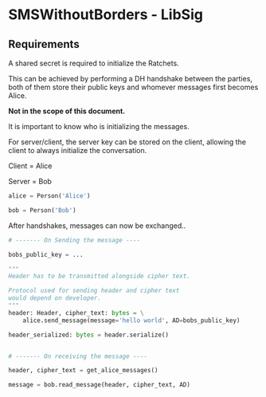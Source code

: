 # SMSWithoutBorders - LibSig


## Requirements
A shared secret is required to initialize the Ratchets. 

This can be achieved by performing a DH handshake between the parties,
both of them store their public keys and whomever messages first becomes Alice.

**Not in the scope of this document.**


It is important to know who is initializing the messages.

For server/client, the server key can be stored on the client,
allowing the client to always initialize the conversation.

Client = Alice

Server = Bob

```python
alice = Person('Alice')

bob = Person('Bob')

```

After handshakes, messages can now be exchanged..

```python
# ------- On Sending the message ----

bobs_public_key = ...

"""
Header has to be transmitted alongside cipher text.

Protocol used for sending header and cipher text 
would depend on developer.
"""
header: Header, cipher_text: bytes = \
    alice.send_message(message='hello world', AD=bobs_public_key)

header_serialized: bytes = header.serialize()


# ------- On receiving the message ----

header, cipher_text = get_alice_messages()

message = bob.read_message(header, cipher_text, AD)
```
